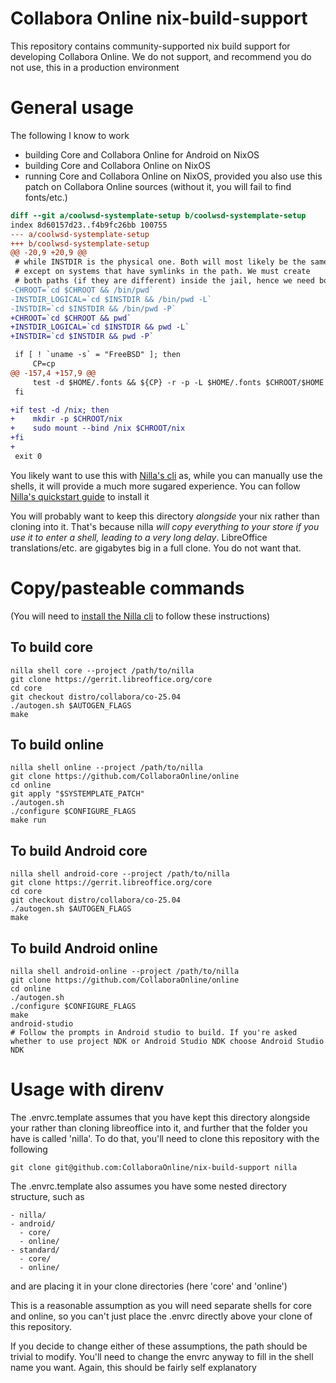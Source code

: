 # Collabora Online nix-build-support

This repository contains community-supported nix build support for
developing Collabora Online. We do not support, and recommend you do not
use, this in a production environment

# General usage

The following I know to work
- building Core and Collabora Online for Android on NixOS
- building Core and Collabora Online on NixOS
- running Core and Collabora Online on NixOS, provided you also use this
  patch on Collabora Online sources (without it, you will fail to find
  fonts/etc.)

```diff
diff --git a/coolwsd-systemplate-setup b/coolwsd-systemplate-setup
index 8d60157d23..f4b9fc26bb 100755
--- a/coolwsd-systemplate-setup
+++ b/coolwsd-systemplate-setup
@@ -20,9 +20,9 @@
 # while INSTDIR is the physical one. Both will most likely be the same,
 # except on systems that have symlinks in the path. We must create
 # both paths (if they are different) inside the jail, hence we need both.
-CHROOT=`cd $CHROOT && /bin/pwd`
-INSTDIR_LOGICAL=`cd $INSTDIR && /bin/pwd -L`
-INSTDIR=`cd $INSTDIR && /bin/pwd -P`
+CHROOT=`cd $CHROOT && pwd`
+INSTDIR_LOGICAL=`cd $INSTDIR && pwd -L`
+INSTDIR=`cd $INSTDIR && pwd -P`

 if [ ! `uname -s` = "FreeBSD" ]; then
     CP=cp
@@ -157,4 +157,9 @@
     test -d $HOME/.fonts && ${CP} -r -p -L $HOME/.fonts $CHROOT/$HOME
 fi

+if test -d /nix; then
+    mkdir -p $CHROOT/nix
+    sudo mount --bind /nix $CHROOT/nix
+fi
+
 exit 0
```

You likely want to use this with [Nilla's cli](https://github.com/nilla-nix/cli)
as, while you can manually use the shells, it will provide a much more
sugared experience. You can follow [Nilla's quickstart guide](https://nilla.dev/guides/quickstart/)
to install it

You will probably want to keep this directory *alongside* your nix
rather than cloning into it. That's because nilla *will copy everything
to your store if you use it to enter a shell, leading to a very long
delay*. LibreOffice translations/etc. are gigabytes big in a full clone.
You do not want that.

# Copy/pasteable commands

(You will need to [install the Nilla cli](https://nilla.dev/guides/quickstart/)
to follow these instructions)

## To build core

```
nilla shell core --project /path/to/nilla
git clone https://gerrit.libreoffice.org/core
cd core
git checkout distro/collabora/co-25.04
./autogen.sh $AUTOGEN_FLAGS
make
```

## To build online

```
nilla shell online --project /path/to/nilla
git clone https://github.com/CollaboraOnline/online
cd online
git apply "$SYSTEMPLATE_PATCH"
./autogen.sh
./configure $CONFIGURE_FLAGS
make run
```

## To build Android core

```
nilla shell android-core --project /path/to/nilla
git clone https://gerrit.libreoffice.org/core
cd core
git checkout distro/collabora/co-25.04
./autogen.sh $AUTOGEN_FLAGS
make
```

## To build Android online


```
nilla shell android-online --project /path/to/nilla
git clone https://github.com/CollaboraOnline/online
cd online
./autogen.sh
./configure $CONFIGURE_FLAGS
make
android-studio
# Follow the prompts in Android studio to build. If you're asked whether to use project NDK or Android Studio NDK choose Android Studio NDK
```

# Usage with direnv

The .envrc.template assumes that you have kept this directory alongside
your rather than cloning libreoffice into it, and further that the
folder you have is called 'nilla'. To do that, you'll need to clone this
repository with the following

    git clone git@github.com:CollaboraOnline/nix-build-support nilla

The .envrc.template also assumes you have some nested directory
structure, such as

    - nilla/
    - android/
      - core/
      - online/
    - standard/
      - core/
      - online/

and are placing it in your clone directories (here 'core' and 'online')

This is a reasonable assumption as you will need separate shells for
core and online, so you can't just place the .envrc directly above your
clone of this repository.

If you decide to change either of these assumptions, the path should be
trivial to modify. You'll need to change the envrc anyway to fill in the
shell name you want. Again, this should be fairly self explanatory

